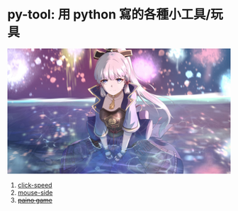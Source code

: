 # py-tool: 用 python 寫的各種小工具/玩具
![](https://github.com/archie0732/py-tool/blob/main/picture/ayaka009.jpg)  


1. [click-speed](https://github.com/archie0732/py-tool/blob/main/click-speed.md)
2. [mouse-side]()
3. [~~paino game~~]()

